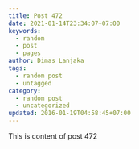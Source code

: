 ```yaml
---
title: Post 472
date: 2021-01-14T23:34:07+07:00
keywords:
  - random
  - post
  - pages
author: Dimas Lanjaka
tags:
  - random post
  - untagged
category:
  - random post
  - uncategorized
updated: 2016-01-19T04:58:45+07:00
---
```

This is content of post 472